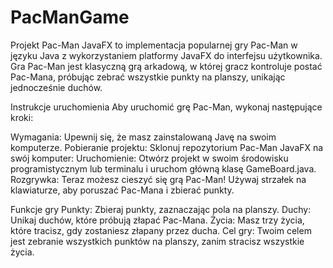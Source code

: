# PacManGame
Projekt Pac-Man JavaFX to implementacja popularnej gry Pac-Man w języku Java z wykorzystaniem platformy JavaFX do interfejsu użytkownika. Gra Pac-Man jest klasyczną grą arkadową, w której gracz kontroluje postać Pac-Mana, próbując zebrać wszystkie punkty na planszy, unikając jednocześnie duchów.

Instrukcje uruchomienia
Aby uruchomić grę Pac-Man, wykonaj następujące kroki:

Wymagania: Upewnij się, że masz zainstalowaną Javę na swoim komputerze.
Pobieranie projektu: Sklonuj repozytorium Pac-Man JavaFX na swój komputer:
Uruchomienie: Otwórz projekt w swoim środowisku programistycznym lub terminalu i uruchom główną klasę GameBoard.java.
Rozgrywka: Teraz możesz cieszyć się grą Pac-Man! Używaj strzałek na klawiaturze, aby poruszać Pac-Mana i zbierać punkty.

Funkcje gry
Punkty: Zbieraj punkty, zaznaczając pola na planszy.
Duchy: Unikaj duchów, które próbują złapać Pac-Mana.
Życia: Masz trzy życia, które tracisz, gdy zostaniesz złapany przez ducha.
Cel gry: Twoim celem jest zebranie wszystkich punktów na planszy, zanim stracisz wszystkie życia.

